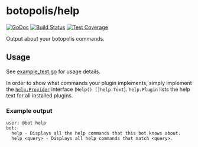 # botopolis/help

[![GoDoc](https://godoc.org/github.com/botopolis/bot/help?status.svg)](https://godoc.org/github.com/botopolis/bot/help) [![Build Status](https://circleci.com/gh/botopolis/bot.svg?style=svg)](https://circleci.com/gh/botopolis/bot) [![Test Coverage](https://api.codeclimate.com/v1/badges/b7acc61121363e7405a3/test_coverage)](https://codeclimate.com/github/botopolis/bot/test_coverage)

Output about your botopolis commands.

## Usage

See [example_test.go](./example_test.go) for usage details.

In order to show what commands your plugin implements, simply implement the
[`help.Provider`](https://godoc.org/github.com/botopolis/bot/help#Provider)
interface (`Help() []help.Text`). `help.Plugin` lists the help text for all
installed plugins.

### Example output

```
user: @bot help
bot:
  help - Displays all the help commands that this bot knows about.
  help <query> - Displays all help commands that match <query>.
```


